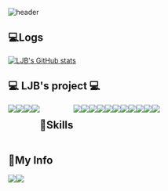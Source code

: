 ![header](https://capsule-render.vercel.app/api?type=waving&color=timeGradient&text=%20LJB%20GitHub%20👋&animation=twinkling&fontSize=50&fontAlignY=40&fontAlign=50&height=200)

## 💻Logs 
 
[![LJB's GitHub stats](https://github-readme-stats.vercel.app/api?username=qpzm1010&include_all_commits=true&theme=nord&hide_border=true&count_private=true)](https://github.com/jiholee0/github-readme-stats)

## 💻 LJB's project 💻
<div style="display:flex; flex-direction:row;">
    <a href="https://qpzm1010.github.io/portfolio/">
    <img src="https://img.shields.io/badge/Portfolio-FFC0CB?style=for-the-badge"> 
    </a>
    <a href="http://rdsteam-yolo.p-e.kr">
        <img src="https://img.shields.io/badge/OpenCV-5C3EE8?style=flat-square&logo=opencv&logoColor=white">
    </a>
    <a href="https://qpzm1010.github.io/">
        <img src="https://img.shields.io/badge/React-61DAFB?style=flat-square&logo=React&logoColor=white">
    </a>
    <a href="http://aqpzm-chat-js.kro.kr/">
        <img src="https://img.shields.io/badge/express-000000?style=flat-square&logo=opencv&logoColor=white">
    </a>

 
## 🔨Skills
<div style="display:flex; flex-direction:row;">
    <img src="https://img.shields.io/badge/linux-FCC624?style=for-the-badge&logo=linux&logoColor=black"> 
    <img src="https://img.shields.io/badge/kubernetes-326CE5?style=flat-square&logo=kubernetes&logoColor=white"> 
    <img src="https://img.shields.io/badge/Docker-2496ED?style=flat-square&logo=Docker&logoColor=white"> 
    <img src="https://img.shields.io/badge/Argo-EF7B4D?style=flat-square&logo=Docker&logoColor=white"> 
    <br>
    <img src="https://img.shields.io/badge/html5-E34F26?style=flat-square&logo=html5&logoColor=white"> 
    <img src="https://img.shields.io/badge/css-1572B6?style=flat-square&logo=css3&logoColor=white"> 
    <img src="https://img.shields.io/badge/javascript-F7DF1E?style=flat-square&logo=javascript&logoColor=black"> 
    <br>
    <img src="https://img.shields.io/badge/socketdotio-010101?style=flat-square&logo=opencv&logoColor=white">
    <img src="https://img.shields.io/badge/python-3776AB?style=flat-square&logo=python&logoColor=white"> 
    <img src="https://img.shields.io/badge/flask-000000?style=flat-square&logo=python&logoColor=white"> 
    <img src="https://img.shields.io/badge/OpenCV-5C3EE8?style=flat-square&logo=opencv&logoColor=white">
    <br>
</div><br>
</div>


## 💬My Info 
<div style="display:flex; flex-direction:row;">
    <a href="https://www.instagram.com/aqpzm232/">
        <img src="https://img.shields.io/badge/Instagram-E4405F?style=for-the-badge&logo=Instagram&logoColor=white"> 
    </a>
    <a href="aqpzm30@gmail.com">
        <img src="https://img.shields.io/badge/Gmail-EA4335?style=for-the-badge&logo=Gmail&logoColor=white"> 
    </a>
</div><br>
